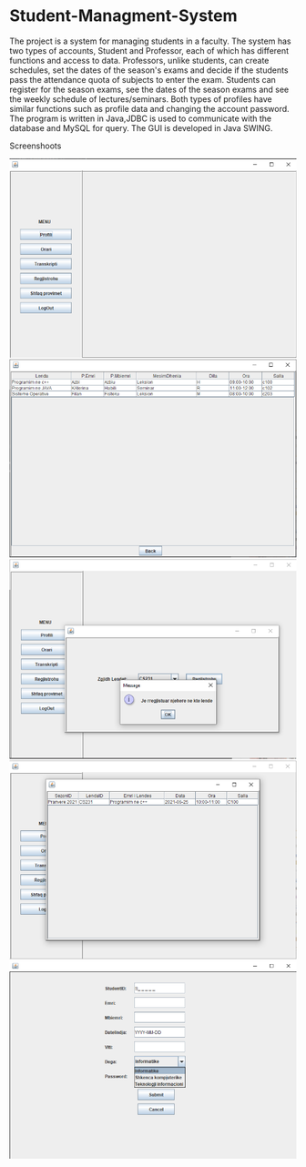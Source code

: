 # Student-Managment-System
The project is a system for managing students in a faculty. The system has two types of accounts, Student and Professor, each of which has different functions and access to data.
Professors, unlike students, can create schedules, set the dates of the season's exams and decide if the students pass the attendance quota of subjects to enter the exam.
Students can register for the season exams, see the dates of the season exams and see the weekly schedule of lectures/seminars.
Both types of profiles have similar functions such as profile data and changing the account password.
The program is written in Java,JDBC is used to communicate with the database and MySQL for query. The GUI is developed in Java SWING.

Screenshoots
<p float="left">
  <img src="https://github.com/Besnik30/Student-Managment-System/blob/main/screenshoot/Screenshot%202022-08-09%20191027.png"/>
  <img src="https://github.com/Besnik30/Student-Managment-System/blob/main/screenshoot/Screenshot%202022-08-09%20191621.png"/>
  <img src="https://github.com/Besnik30/Student-Managment-System/blob/main/screenshoot/Screenshot%202022-08-09%20191752.png"/>
  <img src="https://github.com/Besnik30/Student-Managment-System/blob/main/screenshoot/Screenshot%202022-08-09%20191823.png"/>
  <img src="https://github.com/Besnik30/Student-Managment-System/blob/main/screenshoot/Screenshot%202022-08-09%20192051.png"/>
</p>
